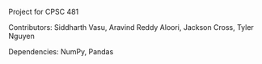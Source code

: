 Project for CPSC 481

Contributors: Siddharth Vasu, Aravind Reddy Aloori, Jackson Cross, Tyler Nguyen

Dependencies: NumPy, Pandas
